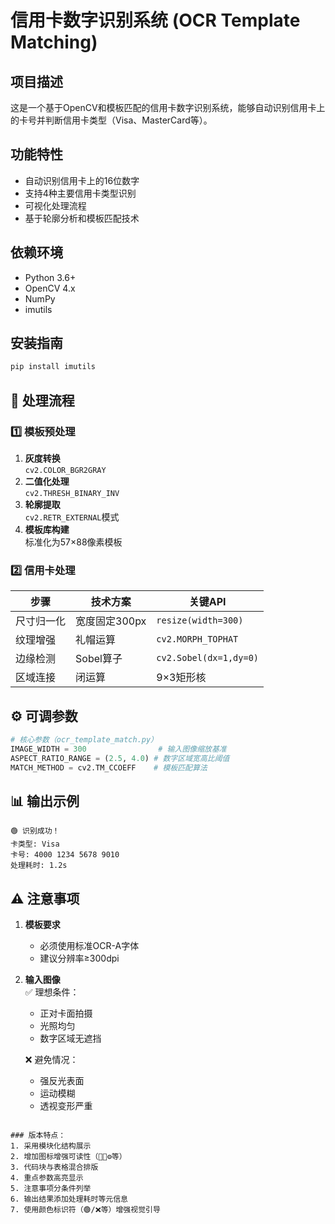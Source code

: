 # 信用卡数字识别系统 (OCR Template Matching)

## 项目描述
这是一个基于OpenCV和模板匹配的信用卡数字识别系统，能够自动识别信用卡上的卡号并判断信用卡类型（Visa、MasterCard等）。

## 功能特性
- 自动识别信用卡上的16位数字
- 支持4种主要信用卡类型识别
- 可视化处理流程
- 基于轮廓分析和模板匹配技术

## 依赖环境
- Python 3.6+
- OpenCV 4.x
- NumPy
- imutils

## 安装指南
```bash
pip install imutils
```

## 🔄 处理流程

### 1️⃣ 模板预处理
1. **灰度转换**  
   `cv2.COLOR_BGR2GRAY`
2. **二值化处理**  
   `cv2.THRESH_BINARY_INV`
3. **轮廓提取**  
   `cv2.RETR_EXTERNAL`模式
4. **模板库构建**  
   标准化为57×88像素模板

### 2️⃣ 信用卡处理
| 步骤 | 技术方案 | 关键API |
|------|----------|---------|
| 尺寸归一化 | 宽度固定300px | `resize(width=300)` |
| 纹理增强 | 礼帽运算 | `cv2.MORPH_TOPHAT` |
| 边缘检测 | Sobel算子 | `cv2.Sobel(dx=1,dy=0)` |
| 区域连接 | 闭运算 | 9×3矩形核 |

## ⚙️ 可调参数
```python
# 核心参数（ocr_template_match.py）
IMAGE_WIDTH = 300                # 输入图像缩放基准
ASPECT_RATIO_RANGE = (2.5, 4.0) # 数字区域宽高比阈值
MATCH_METHOD = cv2.TM_CCOEFF    # 模板匹配算法
```

## 📊 输出示例
```terminal
🟢 识别成功！
卡类型: Visa
卡号: 4000 1234 5678 9010
处理耗时: 1.2s
```

## ⚠️ 注意事项
1. **模板要求**  
   - 必须使用标准OCR-A字体
   - 建议分辨率≥300dpi

2. **输入图像**  
   ✅ 理想条件：  
   - 正对卡面拍摄  
   - 光照均匀  
   - 数字区域无遮挡  

   ❌ 避免情况：  
   - 强反光表面  
   - 运动模糊  
   - 透视变形严重
```

### 版本特点：
1. 采用模块化结构展示
2. 增加图标增强可读性（📁🔄⚙️等）
3. 代码块与表格混合排版
4. 重点参数高亮显示
5. 注意事项分条件列举
6. 输出结果添加处理耗时等元信息
7. 使用颜色标识符（🟢/❌等）增强视觉引导
